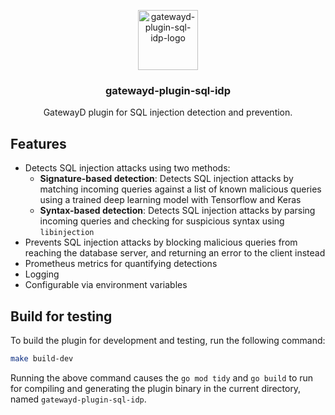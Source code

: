 <p align="center">
  <!-- <a href="https://gatewayd.io/docs/plugins/gatewayd-plugin-sql-idp"> -->
    <picture>
      <img alt="gatewayd-plugin-sql-idp-logo" src="https://github.com/gatewayd-io/gatewayd-plugin-sql-idp/blob/main/assets/gatewayd-plugin-sql-idp-logo.png" width="96" />
    </picture>
  <!-- </a> -->
  <h3 align="center">gatewayd-plugin-sql-idp</h3>
  <p align="center">GatewayD plugin for SQL injection detection and prevention.</p>
</p>

## Features

- Detects SQL injection attacks using two methods:
  - **Signature-based detection**: Detects SQL injection attacks by matching incoming queries against a list of known malicious queries using a trained deep learning model with Tensorflow and Keras
  - **Syntax-based detection**: Detects SQL injection attacks by parsing incoming queries and checking for suspicious syntax using `libinjection`
- Prevents SQL injection attacks by blocking malicious queries from reaching the database server, and returning an error to the client instead
- Prometheus metrics for quantifying detections
- Logging
- Configurable via environment variables

## Build for testing

To build the plugin for development and testing, run the following command:

```bash
make build-dev
```

Running the above command causes the `go mod tidy` and `go build` to run for compiling and generating the plugin binary in the current directory, named `gatewayd-plugin-sql-idp`.

<!--
## Sentry

This plugin uses [Sentry](https://sentry.io) for error tracking. Sentry can be configured using the `SENTRY_DSN` environment variable. If `SENTRY_DSN` is not set, Sentry will not be used. -->
